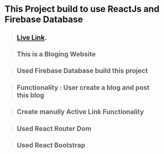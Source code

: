# This Project build to use ReactJs and Firebase Database

> ## [Live Link](https://blog-post-kakon-ray.netlify.app/).

> ## This is a Bloging Website

> ## Used Firebase Database build this project

> ## Functionality : User create a blog and post this blog

> ## Create manully Active Link Functionality

> ## Used React Router Dom

> ## Used React Bootstrap
